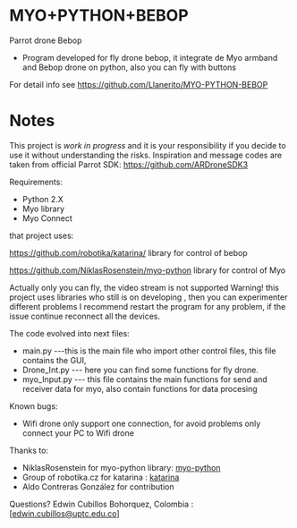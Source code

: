 MYO+PYTHON+BEBOP
=======

Parrot drone Bebop

* Program developed for fly drone bebop, it integrate de Myo armband and Bebop drone on python, also you can fly with buttons

For detail info see
https://github.com/Llanerito/MYO-PYTHON-BEBOP

# Notes

This  project is *work in progress* and it is your responsibility if you decide to use it without understanding the risks.
Inspiration and message codes are taken from official Parrot SDK:
https://github.com/ARDroneSDK3

Requirements:
* Python 2.X 
* Myo library
* Myo Connect


that project uses:

https://github.com/robotika/katarina/   library for control of bebop

https://github.com/NiklasRosenstein/myo-python	 library for control of Myo

Actually only you can fly, the video stream is not supported
Warning! this project uses libraries who still is on developing , then you can experimenter different problems
I recommend restart the program for any problem, if the issue continue reconnect all the devices.


The code evolved into next files:

* main.py      ---this is the main file who import other control files, this file contains the GUI, 
* Drone_Int.py --- here you can find some functions for fly drone.
* myo_Input.py --- this file contains the main functions for send and receiver data for myo, also contain functions for data procesing 

Known bugs:
* Wifi drone only support one connection, for avoid problems only connect your PC to Wifi drone


Thanks to:
* NiklasRosenstein  for myo-python library: [myo-python](https://github.com/NiklasRosenstein/myo-python)
* Group of robotika.cz for katarina		  : [katarina](https://github.com/robotika/katarina)
* Aldo Contreras González for contribution 


Questions?
Edwin Cubillos Bohorquez, Colombia : [edwin.cubillos@uptc.edu.co]





